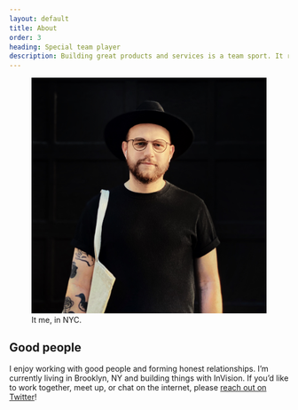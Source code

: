 ```yaml
---
layout: default
title: About
order: 3
heading: Special team player
description: Building great products and services is a team sport. It requires healthy collaboration, persistent communication, and diversity in people and ideas.
---
```


<figure>
  <picture>
    <source media="(min-width: 48em)" srcset="../images/about/matthew-paul-nyc-lg.jpg" />
  	<source media="(min-width: 32em)" srcset="../images/about/matthew-paul-nyc-md.jpg" />
  	<img src="../images/about/matthew-paul-nyc-sm.jpg" alt="Matthew Paul in Brooklyn, NY." />
  </picture>
  <figcaption>
    It me, in NYC.
  </figcaption>
</figure>

## Good people

I enjoy working with good people and forming honest relationships. I’m currently living in Brooklyn, NY and building things with InVision. If you’d like to work together, meet up, or chat on the internet, please [reach out on Twitter](https://twitter.com/matthewcpaul)!

